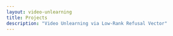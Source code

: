 ```yaml
---
layout: video-unlearning
title: Projects
description: "Video Unlearning via Low-Rank Refusal Vector"
---
```


